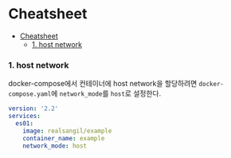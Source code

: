 # Cheatsheet


- [Cheatsheet](#cheatsheet)
    - [1. host network](#1-host-network)

### 1. host network
docker-compose에서 컨테이너에 host network을 할당하려면 `docker-compose.yaml`에 `network_mode`를 `host`로 설정한다.

```yaml
version: '2.2'
services:
  es01:
    image: realsangil/example
    container_name: example
    network_mode: host
```

